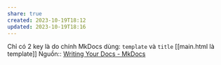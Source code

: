 ```yaml
---
share: true
created: 2023-10-19T18:12
updated: 2023-10-19T18:16
---
```

Chỉ có 2 key là do chính MkDocs dùng: `template` và `title`
[[main.html là template]] 
Nguồn:: [Writing Your Docs - MkDocs](https://www.mkdocs.org/user-guide/writing-your-docs/#meta-data)